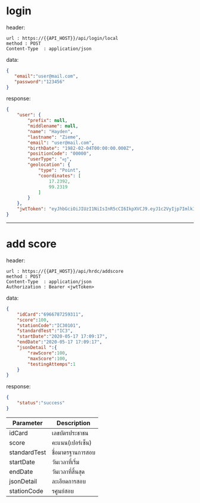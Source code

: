 >
# login
header:
```
url : https://{{API_HOST}}/api/login/local
method : POST
Content-Type  : application/json
```
data:
```json
{
   "email":"user@mail.com",
   "password":"123456"
}
```
response:
```json
{
    "user": {
        "prefix": null,
        "middlename": null,
        "name": "Hayden",
        "lastname": "Zieme",
        "email": "user@mail.com",
        "birthDate": "1982-02-04T00:00:00.000Z",
        "positionCode": "00000",
        "userType": "ครู",
        "geolocation": {
            "type": "Point",
            "coordinates": [
                17.2392,
                99.2319
            ]
        }
    },
    "jwtToken": "eyJhbGciOiJIUzI1NiIsInR5cCI6IkpXVCJ9.eyJ1c2VyIjp7ImlkIjoxfSwiaWF0IjoxNTkwMzc1NjE1fQ.67U5kS0gLBjYFyOqmuXnHppUtX9sYYzVJDVXJEk5p0M"
}
```
------------------------------------------
>
# add score
header:
```
url : https://{{API_HOST}}/api/hrdc/addscore
method : POST
Content-Type  : application/json
Authorization : Bearer <jwtToken>
```
data:
```json
{
    "idCard":"6966787259311",
    "score":100,
    "stationCode":"IC30101",
    "้standardTest":"IC3",
    "startDate":"2020-05-17 17:09:17",
    "endDate":"2020-05-17 17:09:17",
    "jsonDetail ":{
        "rawScore":100,
        "maxScore":100,
        "testingAttemps":1
    }
}
```
response:
```json
{
    "status":"success"
}
```
Parameter    | Description
------------ | -----------
idCard | เลขบัตรประชาชน
score | คะแนน(เปอร์เซ็น)
standardTest | ชื่อมาตรฐานการสอบ
startDate | วันเวลาที่เริ่ม
endDate | วันเวลาที่สิ้นสุด
jsonDetail | ละเอียดการสอบ
stationCode | รศูนย์สอบ
